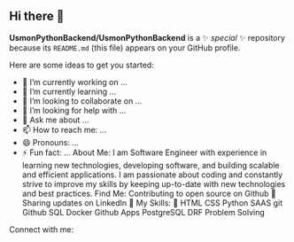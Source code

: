 ## Hi there 👋


**UsmonPythonBackend/UsmonPythonBackend** is a ✨ _special_ ✨ repository because its `README.md` (this file) appears on your GitHub profile.

Here are some ideas to get you started:

- 🔭 I’m currently working on ...
- 🌱 I’m currently learning ...
- 👯 I’m looking to collaborate on ...
- 🤔 I’m looking for help with ...
- 💬 Ask me about ...
- 📫 How to reach me: ...
- 😄 Pronouns: ...
- ⚡ Fun fact: ...
About Me:
I am Software Engineer with experience in learning new technologies, developing software, and building scalable and efficient applications.
I am passionate about coding and constantly strive to improve my skills by keeping up-to-date with new technologies and best practices.
Find Me:
Contributing to open source on Github 🏓
Sharing updates on LinkedIn 💼
My Skills: 🚀
HTML CSS Python SAAS git Github SQL Docker Github Apps PostgreSQL DRF Problem Solving

Connect with me:
